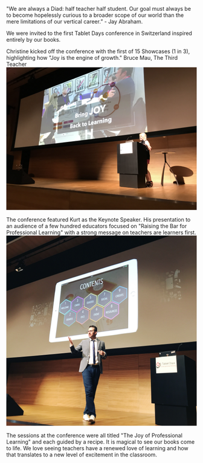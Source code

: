 "We are always a Diad: half teacher half student. Our goal must always be to become hopelessly curious to a broader scope of our world than the mere limitations of our vertical career.” - Jay Abraham.

We were invited to the first Tablet Days conference in Switzerland inspired entirely by our books. 

Christine kicked off the conference with the first of 15 Showcases (1 in 3), highlighting how "Joy is the engine of growth." Bruce Mau, The Third Teacher
<img src="img/Christine2 1in3.JPG" alt="Christine Klynen">
        
The conference featured Kurt as the Keynote Speaker. His presentation to an audience of a few hundred educators focused on "Raising the Bar for Professional Learning" with a strong message on teachers are learners first.
<img src="img/KurtKlynenTD1.JPG" alt="Kurt Klynen">  

The sessions at the conference were all titled "The Joy of Professional Learning" and each guided by a recipe.
It is magical to see our books come to life. We love seeing teachers have a renewed love of learning and how that translates to a new level of excitement in the classroom. 
